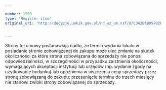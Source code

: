 ```yaml
---

number: 1598
type: 'Register item'
original_uri: 'http://decyzje.uokik.gov.pl/nd_wz_um.nsf/0/CDA2BAB9978205D2C12575B7003AD440?OpenDocument'


---
```


Strony tej umowy postanawiają nadto, że termin wydania lokalu w posiadanie stronie zobowiązanej do zakupu może ulec zmianie na skutek okoliczności za które strona zobowiązana do sprzedaży nie ponosi odpowiedzialności, w szczególności w przypadku zaistnienia okoliczności, wymagających akceptacji instytucji lub urzędów (np. wydanie zgody na użytkowanie budynku) lub opóźnienia w uiszczeniu ceny sprzedaży przez stronę zobowiązaną do zakupu; przesunięcie terminu do trzech miesięcy nie stanowi zwłoki strony zobowiązanej do sprzedaży.
